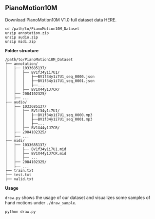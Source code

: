 

## PianoMotion10M

Download PianoMotion10M V1.0 full dataset data HERE.

```
cd /path/to/PianoMotion10M_Dataset
unzip annotation.zip
unzip audio.zip
unzip midi.zip
```


**Folder structure**
```
/path/to/PianoMotion10M_Dataset
├── annotation/
│   ├── 1033685137/
│   │   ├── BV1f34y1i7U1/
│   │   │   ├──BV1f34y1i7U1_seq_0000.json
│   │   │   ├──BV1f34y1i7U1_seq_0001.json
│   │   │   ├──...
│   │   ├── BV1X44y1J7CR/
│   ├── 2084102325/
│   ├── ...
├── audio/
│   ├── 1033685137/
│   │   ├── BV1f34y1i7U1/
│   │   │   ├──BV1f34y1i7U1_seq_0000.mp3
│   │   │   ├──BV1f34y1i7U1_seq_0001.mp3
│   │   │   ├──...
│   │   ├── BV1X44y1J7CR/
│   ├── 2084102325/
│   ├── ...
├── midi/
│   ├── 1033685137/
│   │   ├── BV1f34y1i7U1.mid
│   │   ├── BV1X44y1J7CR.mid
│   │   ├── ...
│   ├── 2084102325/
│   ├── ...
├── train.txt
├── test.txt
├── valid.txt
```

**Usage**

`draw.py` shows the usage of our dataset and visualizes some samples of hand motions under `./draw_sample`.

```shell
python draw.py
```
